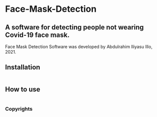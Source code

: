 # Face-Mask-Detection

## A software for detecting people not wearing Covid-19 face mask.

Face Mask Detection Software was developed by Abdulrahim Iliyasu Illo, 2021.

## Installation
```python
```

## How to use
```python
```

### Copyrights
